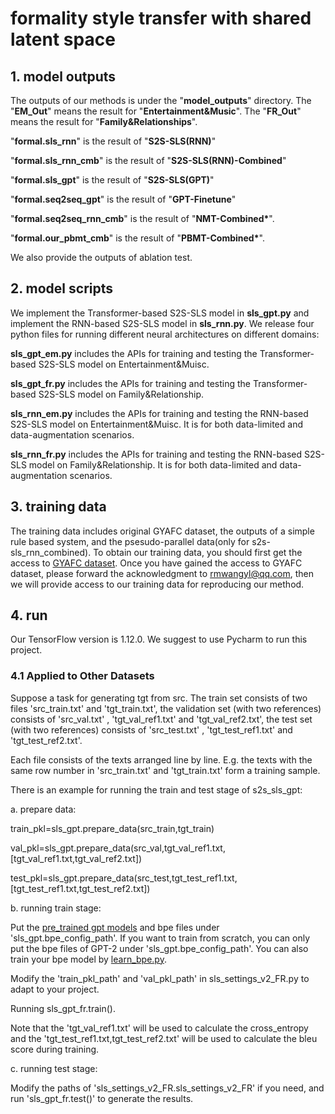 # formality style transfer with shared latent space

## 1. model outputs

The outputs of our methods is under the "**model_outputs**" directory. The "**EM_Out**" means the result for "**Entertainment&Music**". The "**FR_Out**" means the result for "**Family&Relationships**".

"**formal.sls_rnn**" is the result of "**S2S-SLS(RNN)**"

"**formal.sls_rnn_cmb**" is the result of "**S2S-SLS(RNN)-Combined**"

"**formal.sls_gpt**" is the result of "**S2S-SLS(GPT)**"

"**formal.seq2seq_gpt**" is the result of "**GPT-Finetune**"

"**formal.seq2seq_rnn_cmb**" is the result of "**NMT-Combined\***".

"**formal.our_pbmt_cmb**" is the result of "**PBMT-Combined\***".

We also provide the outputs of ablation test.

## 2. model scripts

We implement the Transformer-based S2S-SLS model in **sls_gpt.py** and implement the RNN-based S2S-SLS model in **sls_rnn.py**.
We release four python files for running different neural architectures on different domains:

**sls_gpt_em.py** includes the APIs for training and testing the Transformer-based S2S-SLS model on Entertainment&Muisc.

**sls_gpt_fr.py** includes the APIs for training and testing the Transformer-based S2S-SLS model on Family&Relationship.

**sls_rnn_em.py** includes the APIs for training and testing the RNN-based S2S-SLS model on Entertainment&Muisc. 
It is for both data-limited and data-augmentation scenarios.

**sls_rnn_fr.py** includes the APIs for training and testing the RNN-based S2S-SLS model on Family&Relationship.
It is for both data-limited and data-augmentation scenarios.


## 3. training data<div id="contact"></div>

The training data includes original GYAFC dataset, the outputs of a simple rule based system, and the psesudo-parallel data(only for s2s-sls_rnn_combined). To obtain our training data, you should first get the access to [GYAFC dataset](https://github.com/raosudha89/GYAFC-corpus). Once you have gained the access to GYAFC dataset, please forward the acknowledgment to rmwangyl@qq.com, then we will provide access to our training data for reproducing our method. 

## 4. run

Our TensorFlow version is 1.12.0. We suggest to use Pycharm to run this project.

### 4.1 Applied to Other Datasets

Suppose a task for generating tgt from src. The train set consists of two files 'src_train.txt' and 'tgt_train.txt', the validation set (with two references) consists of 'src_val.txt' , 'tgt_val_ref1.txt' and 'tgt_val_ref2.txt', the test set (with two references) consists of 'src_test.txt' , 'tgt_test_ref1.txt' and 'tgt_test_ref2.txt'.

Each file consists of the texts arranged line by line. E.g. the texts with the same row number in 'src_train.txt' and 'tgt_train.txt' form a training sample.

There is an example for running the train and test stage of s2s_sls_gpt:

a. prepare data:

train_pkl=sls_gpt.prepare_data(src_train,tgt_train)

val_pkl=sls_gpt.prepare_data(src_val,tgt_val_ref1.txt,\[tgt_val_ref1.txt,tgt_val_ref2.txt\])

test_pkl=sls_gpt.prepare_data(src_test,tgt_test_ref1.txt,\[tgt_test_ref1.txt,tgt_test_ref2.txt\])

b. running train stage:

Put the [pre_trained gpt models](https://github.com/openai/gpt-2) and bpe files under 'sls_gpt.bpe_config_path'. If you want to train from scratch, you can only put the bpe files of GPT-2 under 'sls_gpt.bpe_config_path'. You can also train your bpe model by [learn_bpe.py](https://github.com/jimth001/my-tf-framework-for-nlp-tasks/blob/Tensorflow-1.x/TextPreprocessing/learn_bpe.py).

Modify the 'train_pkl_path' and 'val_pkl_path' in sls_settings_v2_FR.py to adapt to your project.

Running sls_gpt_fr.train(). 

Note that the 'tgt_val_ref1.txt' will be used to calculate the cross_entropy and the 'tgt_test_ref1.txt,tgt_test_ref2.txt' will be used to calculate the bleu score during training. 

c. running test stage:

Modify the paths of 'sls_settings_v2_FR.sls_settings_v2_FR' if you need, and run 'sls_gpt_fr.test()' to generate the results.



